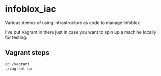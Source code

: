 # infoblox_iac
Various demos of using infrastructure as code to manage Infoblox 

I've put Vagrant in there just in case you want to spin up a machine locally for testing.

## Vagrant steps

```zsh
cd /vagrant
./vagrant up
```

